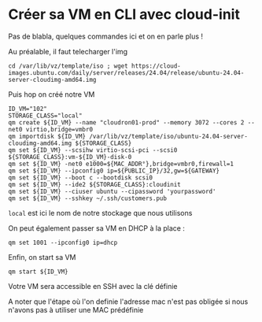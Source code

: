 # Créer sa VM en CLI avec cloud-init

Pas de blabla, quelques commandes ici et on en parle plus !

Au préalable, il faut telecharger l'img
```
cd /var/lib/vz/template/iso ; wget https://cloud-images.ubuntu.com/daily/server/releases/24.04/release/ubuntu-24.04-server-cloudimg-amd64.img
```

Puis hop on créé notre VM

```
ID_VM="102"
STORAGE_CLASS="local"
qm create ${ID_VM} --name "cloudron01-prod" --memory 3072 --cores 2 --net0 virtio,bridge=vmbr0
qm importdisk ${ID_VM} /var/lib/vz/template/iso/ubuntu-24.04-server-cloudimg-amd64.img ${STORAGE_CLASS}
qm set ${ID_VM} --scsihw virtio-scsi-pci --scsi0 ${STORAGE_CLASS}:vm-${ID_VM}-disk-0
qm set ${ID_VM} -net0 e1000=${MAC_ADDR°},bridge=vmbr0,firewall=1
qm set ${ID_VM} --ipconfig0 ip=${PUBLIC_IP}/32,gw=${GATEWAY}
qm set ${ID_VM} --boot c --bootdisk scsi0
qm set ${ID_VM} --ide2 ${STORAGE_CLASS}:cloudinit
qm set ${ID_VM} --ciuser ubuntu --cipassword 'yourpassword'
qm set ${ID_VM} --sshkey ~/.ssh/customers.pub
```

`local` est ici le nom de notre stockage que nous utilisons

On peut également passer sa VM en DHCP à la place :

```
qm set 1001 --ipconfig0 ip=dhcp
```

Enfin, on start sa VM

```
qm start ${ID_VM}
```

Votre VM sera accessible en SSH avec la clé définie

A noter que l'étape où l'on definie l'adresse mac n'est pas obligée si nous n'avons pas à utiliser une MAC prédéfinie
